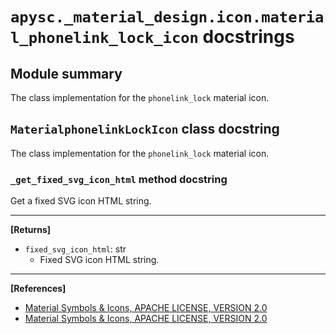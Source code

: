# `apysc._material_design.icon.material_phonelink_lock_icon` docstrings

## Module summary

The class implementation for the `phonelink_lock` material icon.

## `MaterialphonelinkLockIcon` class docstring

The class implementation for the `phonelink_lock` material icon.

### `_get_fixed_svg_icon_html` method docstring

Get a fixed SVG icon HTML string.<hr>

**[Returns]**

- `fixed_svg_icon_html`: str
  - Fixed SVG icon HTML string.

<hr>

**[References]**

- [Material Symbols & Icons, APACHE LICENSE, VERSION 2.0](https://fonts.google.com/icons?icon.size=24&icon.color=%23e8eaed)
- [Material Symbols & Icons, APACHE LICENSE, VERSION 2.0](https://www.apache.org/licenses/LICENSE-2.0.html)